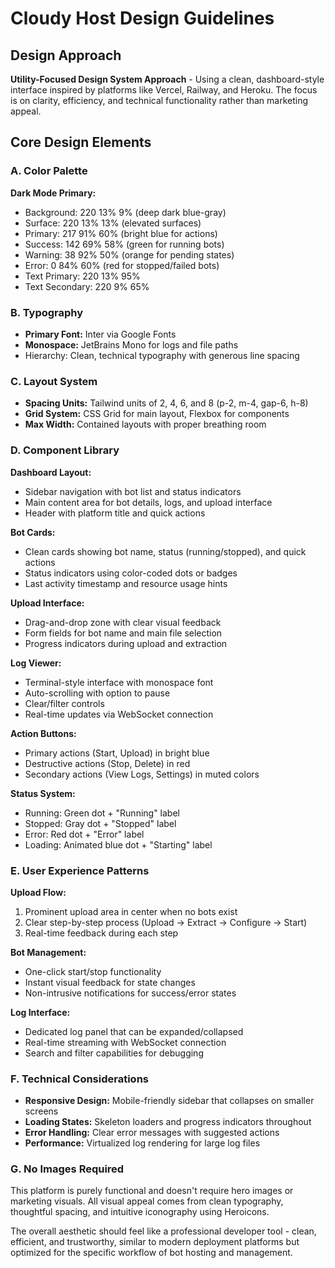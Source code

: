 # Cloudy Host Design Guidelines

## Design Approach
**Utility-Focused Design System Approach** - Using a clean, dashboard-style interface inspired by platforms like Vercel, Railway, and Heroku. The focus is on clarity, efficiency, and technical functionality rather than marketing appeal.

## Core Design Elements

### A. Color Palette
**Dark Mode Primary:**
- Background: 220 13% 9% (deep dark blue-gray)
- Surface: 220 13% 13% (elevated surfaces)
- Primary: 217 91% 60% (bright blue for actions)
- Success: 142 69% 58% (green for running bots)
- Warning: 38 92% 50% (orange for pending states)
- Error: 0 84% 60% (red for stopped/failed bots)
- Text Primary: 220 13% 95%
- Text Secondary: 220 9% 65%

### B. Typography
- **Primary Font:** Inter via Google Fonts
- **Monospace:** JetBrains Mono for logs and file paths
- Hierarchy: Clean, technical typography with generous line spacing

### C. Layout System
- **Spacing Units:** Tailwind units of 2, 4, 6, and 8 (p-2, m-4, gap-6, h-8)
- **Grid System:** CSS Grid for main layout, Flexbox for components
- **Max Width:** Contained layouts with proper breathing room

### D. Component Library

**Dashboard Layout:**
- Sidebar navigation with bot list and status indicators
- Main content area for bot details, logs, and upload interface
- Header with platform title and quick actions

**Bot Cards:**
- Clean cards showing bot name, status (running/stopped), and quick actions
- Status indicators using color-coded dots or badges
- Last activity timestamp and resource usage hints

**Upload Interface:**
- Drag-and-drop zone with clear visual feedback
- Form fields for bot name and main file selection
- Progress indicators during upload and extraction

**Log Viewer:**
- Terminal-style interface with monospace font
- Auto-scrolling with option to pause
- Clear/filter controls
- Real-time updates via WebSocket connection

**Action Buttons:**
- Primary actions (Start, Upload) in bright blue
- Destructive actions (Stop, Delete) in red
- Secondary actions (View Logs, Settings) in muted colors

**Status System:**
- Running: Green dot + "Running" label
- Stopped: Gray dot + "Stopped" label  
- Error: Red dot + "Error" label
- Loading: Animated blue dot + "Starting" label

### E. User Experience Patterns

**Upload Flow:**
1. Prominent upload area in center when no bots exist
2. Clear step-by-step process (Upload → Extract → Configure → Start)
3. Real-time feedback during each step

**Bot Management:**
- One-click start/stop functionality
- Instant visual feedback for state changes
- Non-intrusive notifications for success/error states

**Log Interface:**
- Dedicated log panel that can be expanded/collapsed
- Real-time streaming with WebSocket connection
- Search and filter capabilities for debugging

### F. Technical Considerations
- **Responsive Design:** Mobile-friendly sidebar that collapses on smaller screens
- **Loading States:** Skeleton loaders and progress indicators throughout
- **Error Handling:** Clear error messages with suggested actions
- **Performance:** Virtualized log rendering for large log files

### G. No Images Required
This platform is purely functional and doesn't require hero images or marketing visuals. All visual appeal comes from clean typography, thoughtful spacing, and intuitive iconography using Heroicons.

The overall aesthetic should feel like a professional developer tool - clean, efficient, and trustworthy, similar to modern deployment platforms but optimized for the specific workflow of bot hosting and management.